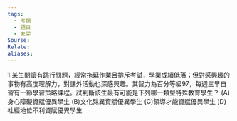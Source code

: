 ```yaml
---
tags:
  - 考題
  - 題目
  - 未完
Sourse:
Relate: 
aliases:
---
```

1.某生閱讀有跳行問題，經常拖延作業且排斥考試，學業成績低落；但對感興趣的事物有高度理解力，對課外活動也深感興趣。其智力為百分等級97，每週三早自習有一節學習策略課程。試判斷該生最有可能是下列哪一類型特殊教育學生？ 
(A)身心障礙資賦優異學生 
(B)文化殊異資賦優異學生 
(C)領導才能資賦優異學生 
(D)社經地位不利資賦優異學生 
